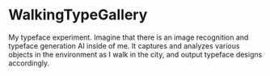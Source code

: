 # WalkingTypeGallery
My typeface experiment. Imagine that there is an image recognition and typeface generation AI inside of me. It captures and analyzes various objects in the environment as I walk in the city, and output typeface designs accordingly.
